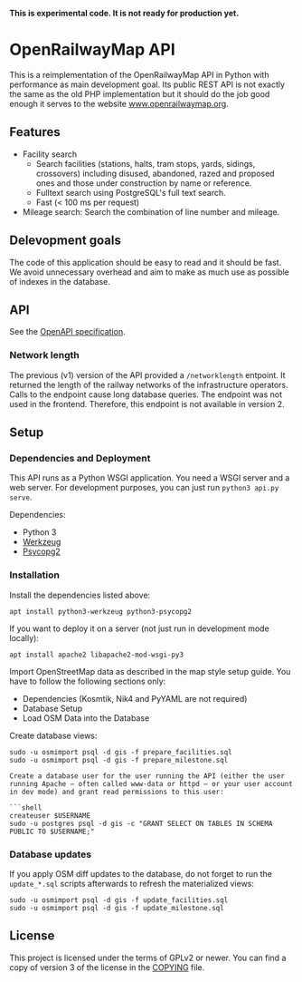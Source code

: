 **This is experimental code. It is not ready for production yet.**

# OpenRailwayMap API

This is a reimplementation of the OpenRailwayMap API in Python with performance as main development goal.
Its public REST API is not exactly the same as the old PHP implementation but it should do the job good enough
it serves to the website www.openrailwaymap.org.

## Features

* Facility search
  * Search facilities (stations, halts, tram stops, yards, sidings, crossovers) including disused, abandoned,
    razed and proposed ones and those under construction by name or reference.
  * Fulltext search using PostgreSQL's full text search.
  * Fast (< 100 ms per request)
* Mileage search: Search the combination of line number and mileage.

## Delevopment goals

The code of this application should be easy to read and it should be fast. We avoid unnecessary overhead
and aim to make as much use as possible of indexes in the database.

## API

See the [OpenAPI specification](openapi.yaml).

### Network length

The previous (v1) version of the API provided a `/networklength` entpoint. It returned the length of the railway networks of the infrastructure operators.
Calls to the endpoint cause long database queries. The endpoint was not used in the frontend. Therefore, this endpoint is not available in version 2.

## Setup

### Dependencies and Deployment

This API runs as a Python WSGI application. You need a WSGI server and a web server. For development
purposes, you can just run `python3 api.py serve`.

Dependencies:

* Python 3
* [Werkzeug](https://werkzeug.palletsprojects.com/)
* [Psycopg2](https://www.psycopg.org/docs/)

### Installation

Install the dependencies listed above:

```shell
apt install python3-werkzeug python3-psycopg2
```

If you want to deploy it on a server (not just run in development mode locally):

```shell
apt install apache2 libapache2-mod-wsgi-py3
```

Import OpenStreetMap data as described in the map style setup guide. You have to follow the following sections only:

* Dependencies (Kosmtik, Nik4 and PyYAML are not required)
* Database Setup
* Load OSM Data into the Database

Create database views:

```shell
sudo -u osmimport psql -d gis -f prepare_facilities.sql
sudo -u osmimport psql -d gis -f prepare_milestone.sql

Create a database user for the user running the API (either the user running Apache – often called www-data or httpd – or your user account in dev mode) and grant read permissions to this user:

```shell
createuser $USERNAME
sudo -u postgres psql -d gis -c "GRANT SELECT ON TABLES IN SCHEMA PUBLIC TO $USERNAME;"
```

### Database updates

If you apply OSM diff updates to the database, do not forget to run the `update_*.sql` scripts afterwards to refresh the materialized views:

```shell
sudo -u osmimport psql -d gis -f update_facilities.sql
sudo -u osmimport psql -d gis -f update_milestone.sql
```

## License

This project is licensed under the terms of GPLv2 or newer. You can find a copy of version 3 of the license in the [COPYING](COPYING) file.
